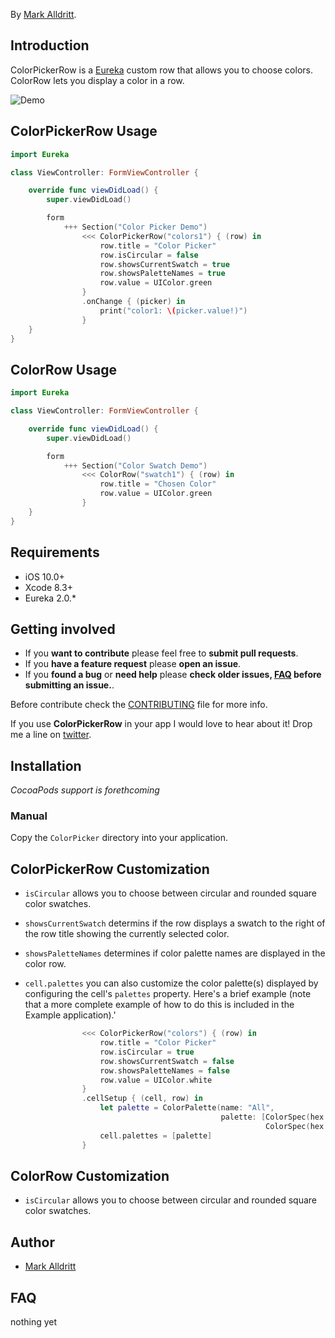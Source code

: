By [Mark Alldritt](http://markalldritt.com).

## Introduction

ColorPickerRow is a [Eureka](https://github.com/xmartlabs/Eureka) custom row that allows you to choose colors.  ColorRow lets you display a color in a row.

![Demo](Screenshots/ColorPicker.gif)

## ColorPickerRow Usage

```swift
import Eureka

class ViewController: FormViewController {

    override func viewDidLoad() {
        super.viewDidLoad()

        form
            +++ Section("Color Picker Demo")
                <<< ColorPickerRow("colors1") { (row) in
                    row.title = "Color Picker"
                    row.isCircular = false
                    row.showsCurrentSwatch = true
                    row.showsPaletteNames = true
                    row.value = UIColor.green
                }
                .onChange { (picker) in
                    print("color1: \(picker.value!)")
                }
    }
}
```

## ColorRow Usage

```swift
import Eureka

class ViewController: FormViewController {

    override func viewDidLoad() {
        super.viewDidLoad()

        form
            +++ Section("Color Swatch Demo")
                <<< ColorRow("swatch1") { (row) in
                    row.title = "Chosen Color"
                    row.value = UIColor.green
                }
    }
}
```

## Requirements

* iOS 10.0+
* Xcode 8.3+
* Eureka 2.0.*

## Getting involved

* If you **want to contribute** please feel free to **submit pull requests**.
* If you **have a feature request** please **open an issue**.
* If you **found a bug** or **need help** please **check older issues, [FAQ](#faq) before submitting an issue.**.

Before contribute check the [CONTRIBUTING](https://github.com/EurekaCommunity/ImageRow/blob/master/CONTRIBUTING.md) file for more info.

If you use **ColorPickerRow** in your app I would love to hear about it! Drop me a line on [twitter](https://twitter.com/alldritt).

## Installation

_CocoaPods support is forethcoming_

### Manual

Copy the `ColorPicker` directory into your application.

## ColorPickerRow Customization

- `isCircular` allows you to choose between circular and rounded square color swatches.

- `showsCurrentSwatch` determins if the row displays a swatch to the right of the row title showing the currently selected color.

- `showsPaletteNames` determines if color palette names are displayed in the color row.

- `cell.palettes` you can also customize the color palette(s) displayed by configuring the cell's `palettes` property.  Here's a brief example (note that a more complete example of how to do this is included in the Example application).'

```swift
                <<< ColorPickerRow("colors") { (row) in
                    row.title = "Color Picker"
                    row.isCircular = true
                    row.showsCurrentSwatch = false
                    row.showsPaletteNames = false
                    row.value = UIColor.white
                }
                .cellSetup { (cell, row) in
                    let palette = ColorPalette(name: "All",
                                               palette: [ColorSpec(hex: "#ffffff", name: "White"),
                                                         ColorSpec(hex: "#000000", name: "Black")])
                    cell.palettes = [palette]
                }
```

## ColorRow Customization

- `isCircular` allows you to choose between circular and rounded square color swatches.


## Author

- [Mark Alldritt](http://markalldritt.com)

## FAQ

nothing yet
